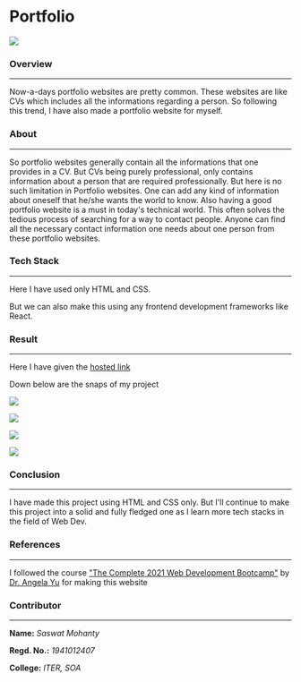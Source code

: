# Portfolio

![](https://github.com/Saswat7101/Portfolio/blob/main/Screenshots/SS1.png)

### Overview

<hr>

Now-a-days portfolio websites are pretty common. These websites are like CVs which includes all the informations regarding a person. So following this trend, I have also made a portfolio website for myself.

### About

<hr>

So portfolio websites generally contain all the informations that one provides in a CV. But CVs being purely professional, only contains information about a person that are required professionally. But here is no such limitation in Portfolio websites. One can add any kind of information about oneself that he/she wants the world to know. Also having a good portfolio website is a must in today's technical world. This often solves the tedious process of searching for a way to contact people. Anyone can find all the necessary contact information one needs about one person from these portfolio websites.

### Tech Stack

<hr>

Here I have used only HTML and CSS. 

But we can also make this using any frontend development frameworks like React.

### Result

<hr>

Here I have given the [hosted link](https://saswat7101.github.io/Portfolio/) 

Down below are the snaps of my project

![](https://github.com/Saswat7101/Portfolio/blob/main/Screenshots/SS1.png)

![](https://github.com/Saswat7101/Portfolio/blob/main/Screenshots/SS2.png)

![](https://github.com/Saswat7101/Portfolio/blob/main/Screenshots/SS3.png)

![](https://github.com/Saswat7101/Portfolio/blob/main/Screenshots/SS4.png)

### Conclusion

<hr>

I have made this project using HTML and CSS only. But I'll continue to make this project into a solid and fully fledged one as I learn more tech stacks in the field of Web Dev.

### References 

<hr>

I followed the course ["The Complete 2021 Web Development Bootcamp"](https://www.udemy.com/course/the-complete-web-development-bootcamp/) by [Dr. Angela Yu](https://www.linkedin.com/in/angela-yu-963a584b/) for making this website

### Contributor

<hr>

**Name:** *Saswat Mohanty*

**Regd. No.:** *1941012407*

**College:** *ITER, SOA*
